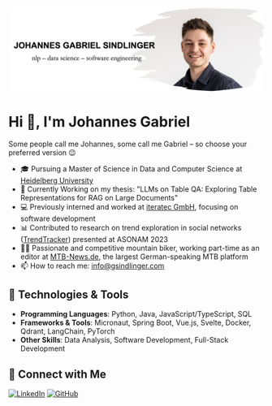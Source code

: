 ![Header Image](Banner.png)

# Hi 👋, I'm Johannes Gabriel 
Some people call me Johannes, some call me Gabriel – so choose your preferred version 😉

- 🎓 Pursuing a Master of Science in Data and Computer Science at [Heidelberg University](https://www.uni-heidelberg.de/)
- 📜 Currently Working on my thesis: "LLMs on Table QA: Exploring Table Representations for RAG on Large Documents"
- 💻 Previously interned and worked at [iteratec GmbH](https://www.iteratec.com/), focusing on software development
- 📊 Contributed to research on trend exploration in social networks ([TrendTracker](https://doi.org/10.1145/3625007.3627335)) presented at ASONAM 2023
- 🚴‍♂️ Passionate and competitive mountain biker, working part-time as an editor at [MTB-News.de](https://www.mtb-news.de/), the largest German-speaking MTB platform
- 📫 How to reach me: [info@gsindlinger.com](mailto:info@gsindlinger.com)

## 🚀 Technologies & Tools
- **Programming Languages**: Python, Java, JavaScript/TypeScript, SQL
- **Frameworks & Tools**: Micronaut, Spring Boot, Vue.js, Svelte, Docker, Qdrant, LangChain, PyTorch
- **Other Skills**: Data Analysis, Software Development, Full-Stack Development

## 🔗 Connect with Me
[![LinkedIn](https://img.shields.io/badge/-LinkedIn-blue?style=flat-square&logo=linkedin)](https://www.linkedin.com/in/gabriel-sindlinger)
[![GitHub](https://img.shields.io/badge/-GitHub-181717?style=flat-square&logo=github)](https://github.com/gsindlinger)


